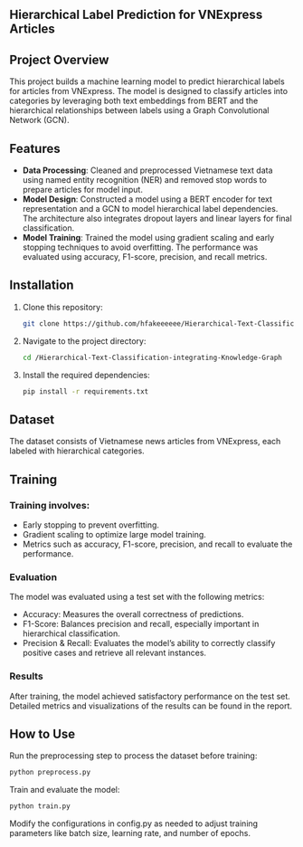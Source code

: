 ## Hierarchical Label Prediction for VNExpress Articles
## Project Overview

This project builds a machine learning model to predict hierarchical labels for articles from VNExpress. The model is designed to classify articles into categories by leveraging both text embeddings from BERT and the hierarchical relationships between labels using a Graph Convolutional Network (GCN).

## Features

- **Data Processing**: Cleaned and preprocessed Vietnamese text data using named entity recognition (NER) and removed stop words to prepare articles for model input.
- **Model Design**: Constructed a model using a BERT encoder for text representation and a GCN to model hierarchical label dependencies. The architecture also integrates dropout layers and linear layers for final classification.
- **Model Training**: Trained the model using gradient scaling and early stopping techniques to avoid overfitting. The performance was evaluated using accuracy, F1-score, precision, and recall metrics.


## Installation
1. Clone this repository:

    ```bash
    git clone https://github.com/hfakeeeeee/Hierarchical-Text-Classification-integrating-Knowledge-Graph.git
    ```

2. Navigate to the project directory:
    ```bash
    cd /Hierarchical-Text-Classification-integrating-Knowledge-Graph
    ```

3. Install the required dependencies:
    ```bash 
    pip install -r requirements.txt
    ```

## Dataset
The dataset consists of Vietnamese news articles from VNExpress, each labeled with hierarchical categories.

## Training
### Training involves:

- Early stopping to prevent overfitting.
- Gradient scaling to optimize large model training.
- Metrics such as accuracy, F1-score, precision, and recall to evaluate the performance.

### Evaluation
The model was evaluated using a test set with the following metrics:

- Accuracy: Measures the overall correctness of predictions.
- F1-Score: Balances precision and recall, especially important in hierarchical classification.
- Precision & Recall: Evaluates the model’s ability to correctly classify positive cases and retrieve all relevant instances.

### Results
After training, the model achieved satisfactory performance on the test set. Detailed metrics and visualizations of the results can be found in the report.

## How to Use
Run the preprocessing step to process the dataset before training:

```bash
python preprocess.py
```

Train and evaluate the model:

```bash
python train.py
```

Modify the configurations in config.py as needed to adjust training parameters like batch size, learning rate, and number of epochs.